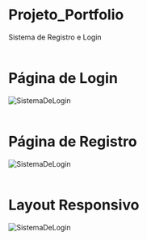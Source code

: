 # Projeto_Portfolio
Sistema de Registro e Login <br><br>

# Página de Login
![SistemaDeLogin](https://cdn.discordapp.com/attachments/701489669673844887/987444142076477470/unknown.png)
<br><br>
# Página de Registro
![SistemaDeLogin](https://cdn.discordapp.com/attachments/701489669673844887/988761633314709574/unknown.png)
<br><br>
# Layout Responsivo
![SistemaDeLogin](https://cdn.discordapp.com/attachments/701489669673844887/987444953837871224/unknown.png)

